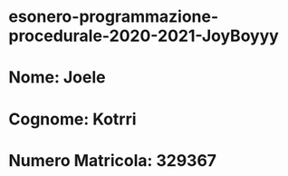 # esonero-programmazione-procedurale-2020-2021-JoyBoyyy
# Nome: Joele
# Cognome: Kotrri
# Numero Matricola: 329367
